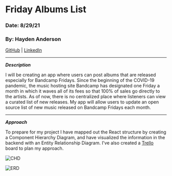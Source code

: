 # Friday Albums List

### Date: 8/29/21

### By: Hayden Anderson

[GitHub](https://github.com/hayden707) | [LinkedIn](https://www.linkedin.com/in/hayden-anderson-909/)

---

**_Description_**

I will be creating an app where users can post albums that are released especially for Bandcamp Fridays. Since the beginning of the COVID-19 pandemic, the music hosting site Bandcamp has designated one Friday a month in which it waves all of its fees so that 100% of sales go directly to the artists. As of now, there is no centralized place where listeners can view a curated list of new releases. My app will allow users to update an open source list of new music released on Bandcamp Fridays each month.

---

**_Approach_**

To prepare for my project I have mapped out the React structure by creating a Component Hierarchy Diagram, and have visualized the information in the backend with an Entity Relationship Diagram. I've also created a [Trello](https://trello.com/b/K74eYUEB/100-albums) board to plan my approach.

![CHD](https://i.imgur.com/7r7j0zs.png)

![ERD](https://i.imgur.com/xiCXyTw.png)

